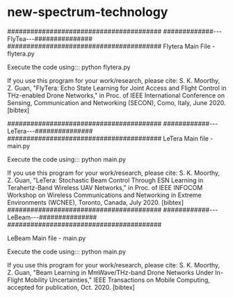 # new-spectrum-technology
########################################
#############---FlyTea---###############
########################################
Flytera Main File -  flytera.py

Execute the code using::: python flytera.py

If you use this program for your work/research, please cite: S. K. Moorthy, Z. Guan, "FlyTera: Echo State Learning for Joint Access and Flight Control in THz-enabled Drone Networks," in Proc. of IEEE International Conference on Sensing, Communication and Networking (SECON), Como, Italy, June 2020. [bibtex]

########################################
############---LeTera---###############
########################################
LeTera Main file - main.py

Execute the code using::: python main.py

If you use this program for your work/research, please cite: S. K. Moorthy, Z. Guan, "LeTera: Stochastic Beam Control Through ESN Learning in Terahertz-Band Wireless UAV Networks," in Proc. of IEEE INFOCOM Workshop on Wireless Communications and Networking in Extreme Environments (WCNEE), Toronto, Canada, July 2020.  [bibtex] 
########################################
############---LeBeam---###############
########################################

LeBeam Main file - main.py

Execute the code using::: python main.py

If you use this program for your work/research, please cite: S. K. Moorthy, Z. Guan, "Beam Learning in MmWave/THz-band Drone Networks Under In-Flight Mobility Uncertainties," IEEE Transactions on Mobile Computing, accepted for publication, Oct. 2020. [bibtex]





